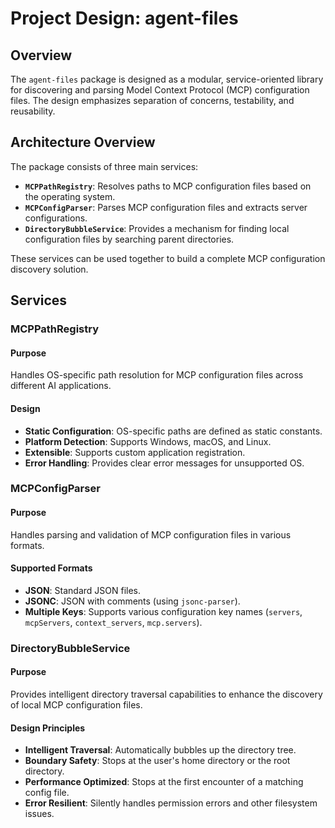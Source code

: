 # Project Design: agent-files

## Overview

The `agent-files` package is designed as a modular, service-oriented library for discovering and parsing Model Context Protocol (MCP) configuration files. The design emphasizes separation of concerns, testability, and reusability.

## Architecture Overview

The package consists of three main services:

*   **`MCPPathRegistry`**: Resolves paths to MCP configuration files based on the operating system.
*   **`MCPConfigParser`**: Parses MCP configuration files and extracts server configurations.
*   **`DirectoryBubbleService`**: Provides a mechanism for finding local configuration files by searching parent directories.

These services can be used together to build a complete MCP configuration discovery solution.

## Services

### MCPPathRegistry

#### Purpose
Handles OS-specific path resolution for MCP configuration files across different AI applications.

#### Design
- **Static Configuration**: OS-specific paths are defined as static constants.
- **Platform Detection**: Supports Windows, macOS, and Linux.
- **Extensible**: Supports custom application registration.
- **Error Handling**: Provides clear error messages for unsupported OS.

### MCPConfigParser

#### Purpose
Handles parsing and validation of MCP configuration files in various formats.

#### Supported Formats
- **JSON**: Standard JSON files.
- **JSONC**: JSON with comments (using `jsonc-parser`).
- **Multiple Keys**: Supports various configuration key names (`servers`, `mcpServers`, `context_servers`, `mcp.servers`).

### DirectoryBubbleService

#### Purpose
Provides intelligent directory traversal capabilities to enhance the discovery of local MCP configuration files.

#### Design Principles
- **Intelligent Traversal**: Automatically bubbles up the directory tree.
- **Boundary Safety**: Stops at the user's home directory or the root directory.
- **Performance Optimized**: Stops at the first encounter of a matching config file.
- **Error Resilient**: Silently handles permission errors and other filesystem issues.
